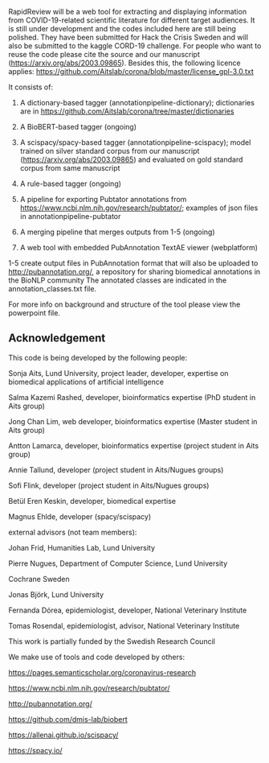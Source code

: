 RapidReview will be a web tool for extracting and displaying information from COVID-19-related scientific literature for different target audiences. It is still under development and the codes included here are still being polished. They have been submitted for Hack the Crisis Sweden and will also be submitted to the kaggle CORD-19 challenge. For people who want to reuse the code please cite the source and our manuscript (https://arxiv.org/abs/2003.09865). Besides this, the following licence applies: https://github.com/Aitslab/corona/blob/master/license_gpl-3.0.txt

It consists of:
1. A dictionary-based tagger (annotationpipeline-dictionary); dictionaries are in https://github.com/Aitslab/corona/tree/master/dictionaries

2. A BioBERT-based tagger (ongoing)

3. A scispacy/spacy-based tagger (annotationpipeline-scispacy); model trained on silver standard corpus from our manuscript (https://arxiv.org/abs/2003.09865) and evaluated on gold standard corpus from same manuscript

4. A rule-based tagger (ongoing)

5. A pipeline for exporting Pubtator annotations from https://www.ncbi.nlm.nih.gov/research/pubtator/; examples of json files in annotationpipeline-pubtator

5. A merging pipeline that merges outputs from 1-5 (ongoing)

6. A web tool with embedded PubAnnotation TextAE viewer (webplatform)

1-5 create output files in PubAnnotation format that will also be uploaded to http://pubannotation.org/, a repository for sharing biomedical annotations in the BioNLP community The annotated classes are indicated in the annotation_classes.txt file.


For more info on background and structure of the tool please view the powerpoint file.


## Acknowledgement
This code is being developed by the following people:

Sonja Aits, Lund University, project leader, developer, expertise on biomedical applications of artificial intelligence

Salma Kazemi Rashed, developer, bioinformatics expertise (PhD student in Aits group)

Jong Chan Lim, web developer, bioinformatics expertise (Master student in Aits group)

Antton Lamarca, developer, bioinformatics expertise (project student in Aits group)

Annie Tallund, developer (project student in Aits/Nugues groups)

Sofi Flink, developer (project student in Aits/Nugues groups)

Betül Eren Keskin, developer, biomedical expertise

Magnus Ehlde, developer (spacy/scispacy)

external advisors (not team members):

Johan Frid, Humanities Lab, Lund University

Pierre Nugues, Department of Computer Science, Lund University

Cochrane Sweden

Jonas Björk, Lund University

Fernanda Dórea, epidemiologist, developer, National Veterinary Institute

Tomas Rosendal, epidemiologist, advisor, National Veterinary Institute

This work is partially funded by the Swedish Research Council

We make use of tools and code developed by others:

https://pages.semanticscholar.org/coronavirus-research

https://www.ncbi.nlm.nih.gov/research/pubtator/

http://pubannotation.org/

https://github.com/dmis-lab/biobert

https://allenai.github.io/scispacy/

https://spacy.io/






